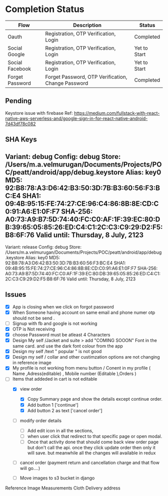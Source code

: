 # Completion Status

Flow | Description | Status
--- | --- | ---
Oauth | Registration, OTP Verification, Login | Completed
Social Google | Registration, OTP Verification, Login | Yet to Start
Social Facebook | Registration, OTP Verification, Login | Yet to Start
Forget Password | Forget Password, OTP Verification, Change Password | Completed




Pending
-------
Keystore issue with firebase
Ref: https://medium.com/fullstack-with-react-native-aws-serverless-and/google-sign-in-for-react-native-android-7d43df78c082


SHA Keys
--------
Variant: debug
Config: debug
Store: /Users/m.a.velmurugan/Documents/Projects/POC/peatt/android/app/debug.keystore
Alias: key0
MD5: 92:B8:78:A3:D6:42:B3:50:3D:7B:B3:60:56:F3:BC:E4
SHA1: 09:4B:95:15:FE:74:27:CE:96:C4:86:8B:8E:CD:C0:91:A6:E1:0F:F7
SHA-256: A0:73:A9:B7:5D:74:40:FC:C0:AF:1F:39:EC:80:DB:39:65:05:85:26:ED:C4:C1:2C:C3:C9:29:D2:F5:B8:6F:76
Valid until: Thursday, 8 July, 2123
----------
Variant: release
Config: debug
Store: /Users/m.a.velmurugan/Documents/Projects/POC/peatt/android/app/debug.keystore
Alias: key0
MD5: 92:B8:78:A3:D6:42:B3:50:3D:7B:B3:60:56:F3:BC:E4
SHA1: 09:4B:95:15:FE:74:27:CE:96:C4:86:8B:8E:CD:C0:91:A6:E1:0F:F7
SHA-256: A0:73:A9:B7:5D:74:40:FC:C0:AF:1F:39:EC:80:DB:39:65:05:85:26:ED:C4:C1:2C:C3:C9:29:D2:F5:B8:6F:76
Valid until: Thursday, 8 July, 2123


Issues
------
- [x] App is closing when we click on forgot password
- [x] When Someone having account on same email and phone numer otp should not be send .
- [ ] Signup with fb and google is not working
- [x] OTP is Not receiving
- [x] choose  Password  must be atleast 4 Characters
- [x] Design My self /Jacket and suite > add "COMING SOOON" Font in the same card. and use the dark font colour from the app
- [x] Design my self /text " popular " is not good 
- [x] Design my self / collar and other custimzation options are not changing in reference image
- [x] My profile is not working from menu button / Conent in my profile ( Name ,Adress(editable) , Mobile number (Editable ),Orders )
- [ ] Items that addeded in cart is not editable 
  - [x] view order
    - [x] Copy Summary page and show the details except continue order. 
    - [x] Add button 1 ['continue']
    - [x] Add button 2 as text ['cancel order']
  - [ ] modify order details
    - [ ] Add edit icon in all the sections, 
    - [ ] when user click that redirect to that specific page or open modal. 
    - [ ] Once that activity done that should come back view order page but don't call the api. once they click update order then only it will save. but meanwhile all the changes will available in redux
  - [ ] cancel order (payment return and cancellation charge and that flow will go....)
  - [ ] Move images to s3 bucket in django




Reference Image
Measurements
Cloth
Delivery address
